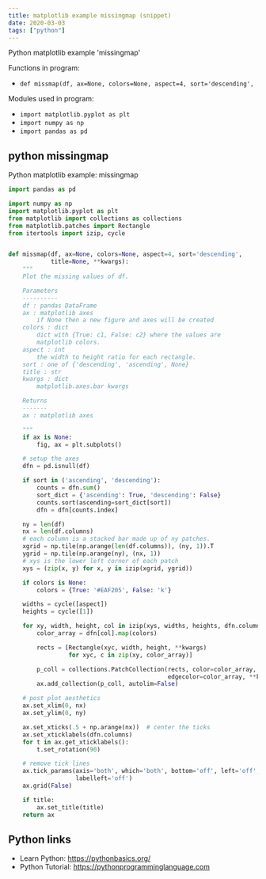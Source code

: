 ```yaml
---
title: matplotlib example missingmap (snippet)
date: 2020-03-03
tags: ["python"]
---
```

Python matplotlib example 'missingmap'

Functions in program: 
* `def missmap(df, ax=None, colors=None, aspect=4, sort='descending',`

Modules used in program: 
* `import matplotlib.pyplot as plt`
* `import numpy as np`
* `import pandas as pd`

## python missingmap

Python matplotlib example: missingmap

```python
import pandas as pd

import numpy as np
import matplotlib.pyplot as plt
from matplotlib import collections as collections
from matplotlib.patches import Rectangle
from itertools import izip, cycle


def missmap(df, ax=None, colors=None, aspect=4, sort='descending',
            title=None, **kwargs):
    """
    Plot the missing values of df.

    Parameters
    ----------
    df : pandas DataFrame
    ax : matplotlib axes
        if None then a new figure and axes will be created
    colors : dict
        dict with {True: c1, False: c2} where the values are
        matplotlib colors.
    aspect : int
        the width to height ratio for each rectangle.
    sort : one of {'descending', 'ascending', None}
    title : str
    kwargs : dict
        matplotlib.axes.bar kwargs

    Returns
    -------
    ax : matplotlib axes

    """
    if ax is None:
        fig, ax = plt.subplots()

    # setup the axes
    dfn = pd.isnull(df)

    if sort in ('ascending', 'descending'):
        counts = dfn.sum()
        sort_dict = {'ascending': True, 'descending': False}
        counts.sort(ascending=sort_dict[sort])
        dfn = dfn[counts.index]

    ny = len(df)
    nx = len(df.columns)
    # each column is a stacked bar made up of ny patches.
    xgrid = np.tile(np.arange(len(df.columns)), (ny, 1)).T
    ygrid = np.tile(np.arange(ny), (nx, 1))
    # xys is the lower left corner of each patch
    xys = (zip(x, y) for x, y in izip(xgrid, ygrid))

    if colors is None:
        colors = {True: '#EAF205', False: 'k'}

    widths = cycle([aspect])
    heights = cycle([1])

    for xy, width, height, col in izip(xys, widths, heights, dfn.columns):
        color_array = dfn[col].map(colors)

        rects = [Rectangle(xyc, width, height, **kwargs)
                 for xyc, c in zip(xy, color_array)]

        p_coll = collections.PatchCollection(rects, color=color_array,
                                             edgecolor=color_array, **kwargs)
        ax.add_collection(p_coll, autolim=False)

    # post plot aesthetics
    ax.set_xlim(0, nx)
    ax.set_ylim(0, ny)

    ax.set_xticks(.5 + np.arange(nx))  # center the ticks
    ax.set_xticklabels(dfn.columns)
    for t in ax.get_xticklabels():
        t.set_rotation(90)

    # remove tick lines
    ax.tick_params(axis='both', which='both', bottom='off', left='off',
                   labelleft='off')
    ax.grid(False)

    if title:
        ax.set_title(title)
    return ax


```

## Python links

- Learn Python: https://pythonbasics.org/
- Python Tutorial: https://pythonprogramminglanguage.com
